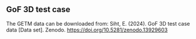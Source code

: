 ## GoF 3D test case

The GETM data can be downloaded from:
Siht, E. (2024). GoF 3D test case data [Data set]. 
Zenodo. https://doi.org/10.5281/zenodo.13929603
